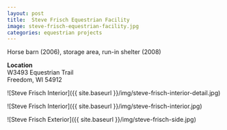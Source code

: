 ```yaml
---
layout: post
title:  Steve Frisch Equestrian Facility
image: steve-frisch-equestrian-facility.jpg
categories: equestrian projects
---
```


Horse barn (2006), storage area, run-in shelter (2008)

**Location**  
W3493 Equestrian Trail  
Freedom, WI 54912

![Steve Frisch Interior]({{ site.baseurl }}/img/steve-frisch-interior-detail.jpg)

![Steve Frisch Interior]({{ site.baseurl }}/img/steve-frisch-interior.jpg)

![Steve Frisch Exterior]({{ site.baseurl }}/img/steve-frisch-side.jpg)